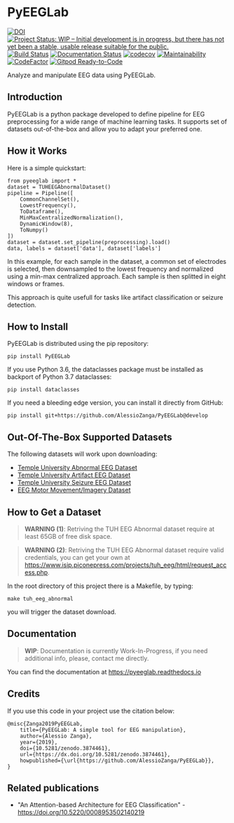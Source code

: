 # PyEEGLab

[![DOI](https://zenodo.org/badge/DOI/10.5281/zenodo.3874461.svg)](https://doi.org/10.5281/zenodo.3874461) [![Project Status: WIP – Initial development is in progress, but there has not yet been a stable, usable release suitable for the public.](https://www.repostatus.org/badges/latest/wip.svg)](https://www.repostatus.org/#wip) [![Build Status](https://travis-ci.org/AlessioZanga/PyEEGLab.svg?branch=master)](https://travis-ci.org/AlessioZanga/PyEEGLab) [![Documentation Status](https://readthedocs.org/projects/pyeeglab/badge/?version=latest)](https://pyeeglab.readthedocs.io/en/latest/?badge=latest) [![codecov](https://codecov.io/gh/AlessioZanga/PyEEGLab/branch/master/graph/badge.svg)](https://codecov.io/gh/AlessioZanga/PyEEGLab) [![Maintainability](https://api.codeclimate.com/v1/badges/c55f67ee28e9e8bd8038/maintainability)](https://codeclimate.com/github/AlessioZanga/PyEEGLab/maintainability) [![CodeFactor](https://www.codefactor.io/repository/github/alessiozanga/pyeeglab/badge)](https://www.codefactor.io/repository/github/alessiozanga/pyeeglab) [![Gitpod Ready-to-Code](https://img.shields.io/badge/Gitpod-Ready--to--Code-blue?logo=gitpod)](https://gitpod.io/#https://github.com/AlessioZanga/PyEEGLab) 

Analyze and manipulate EEG data using PyEEGLab.

## Introduction

PyEEGLab is a python package developed to define pipeline for EEG preprocessing for a wide range of machine learning tasks. It supports set of datasets out-of-the-box and allow you to adapt your preferred one.

## How it Works

Here is a simple quickstart:

    from pyeeglab import *
    dataset = TUHEEGAbnormalDataset()
    pipeline = Pipeline([
        CommonChannelSet(),
        LowestFrequency(),
        ToDataframe(),
        MinMaxCentralizedNormalization(),
        DynamicWindow(8),
        ToNumpy()
    ])
    dataset = dataset.set_pipeline(preprocessing).load()
    data, labels = dataset['data'], dataset['labels']

In this example, for each sample in the dataset, a common set of electrodes is selected, then downsampled to the lowest frequency and normalized using a min-max centralized approach. Each sample is then splitted in eight windows or frames.

This approach is quite usefull for tasks like artifact classification or seizure detection.

## How to Install

PyEEGLab is distributed using the pip repository:

    pip install PyEEGLab

If you use Python 3.6, the dataclasses package must be installed as backport of Python 3.7 dataclasses:

    pip install dataclasses

If you need a bleeding edge version, you can install it directly from GitHub:

    pip install git+https://github.com/AlessioZanga/PyEEGLab@develop

## Out-Of-The-Box Supported Datasets

The following datasets will work upon downloading:

* [Temple University Abnormal EEG Dataset](https://www.isip.piconepress.com/projects/tuh_eeg/html/downloads.shtml)
* [Temple University Artifact EEG Dataset](https://www.isip.piconepress.com/projects/tuh_eeg/html/downloads.shtml)
* [Temple University Seizure EEG Dataset](https://www.isip.piconepress.com/projects/tuh_eeg/html/downloads.shtml)
* [EEG Motor Movement/Imagery Dataset](https://physionet.org/content/eegmmidb/1.0.0/)

## How to Get a Dataset

> **WARNING (1)**: Retriving the TUH EEG Abnormal dataset require at least 65GB of free disk space.

> **WARNING (2)**: Retriving the TUH EEG Abnormal dataset require valid credentials, you can get your own at https://www.isip.piconepress.com/projects/tuh_eeg/html/request_access.php.

In the root directory of this project there is a Makefile, by typing:

    make tuh_eeg_abnormal

you will trigger the dataset download.

## Documentation

> **WIP**: Documentation is currently Work-In-Progress, if you need additional info, please, contact me directly.

You can find the documentation at https://pyeeglab.readthedocs.io

## Credits

If you use this code in your project use the citation below:

    @misc{Zanga2019PyEEGLab,
        title={PyEEGLab: A simple tool for EEG manipulation},
        author={Alessio Zanga},
        year={2019},
        doi={10.5281/zenodo.3874461},
        url={https://dx.doi.org/10.5281/zenodo.3874461},
        howpublished={\url{https://github.com/AlessioZanga/PyEEGLab}},
    }

## Related publications

- "An Attention-based Architecture for EEG Classification" - https://doi.org/10.5220/0008953502140219
